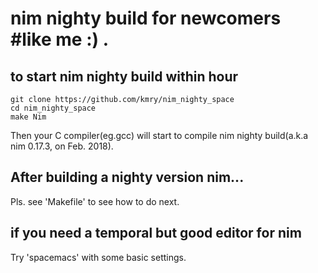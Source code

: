 # nim nighty build for newcomers #like me :) .
## to start nim nighty build within hour
```
git clone https://github.com/kmry/nim_nighty_space
cd nim_nighty_space
make Nim
```

Then your C compiler(eg.gcc) will start to compile nim nighty build(a.k.a nim 0.17.3, on Feb. 2018).

## After building a nighty version nim...
Pls. see 'Makefile' to see how to do next.

## if you need a temporal but good editor for nim
Try 'spacemacs' with some basic settings.
